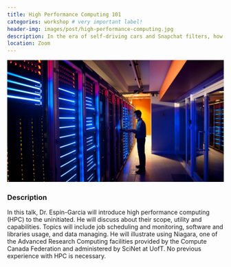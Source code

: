 ```yaml
---
title: High Performance Computing 101
categories: workshop # very important label!
header-img: images/post/high-performance-computing.jpg
description: In the era of self-driving cars and Snapchat filters, how can we use our latest computers to benefit highly computational analyses in research?
location: Zoom
---
```


<div class="row">
<div class="col-sm-2"></div>
<div class="col-sm-8">
    <img src="/images/post/high-performance-computing.jpg">
</div>
<div class="col-sm-2"></div>
</div>

### Description

In this talk, Dr. Espin-Garcia will introduce high performance computing (HPC) to the uninitiated. He will discuss about their scope, utility and capabilities. Topics will include job scheduling and monitoring, software and libraries usage, and data managing. He will illustrate using Niagara, one of the Advanced Research Computing facilities provided by the Compute Canada Federation and administered by SciNet at UofT. No previous experience with HPC is necessary.